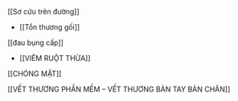 
[[Sơ cứu trên đường]]
- [[Tổn thương gối]]

[[đau bụng cấp]]
- [[VIÊM RUỘT THỪA]]

[[CHÓNG MẶT]]

[[VẾT THƯƠNG PHẦN MỀM – VẾT THƯƠNG BÀN TAY BÀN CHÂN]]